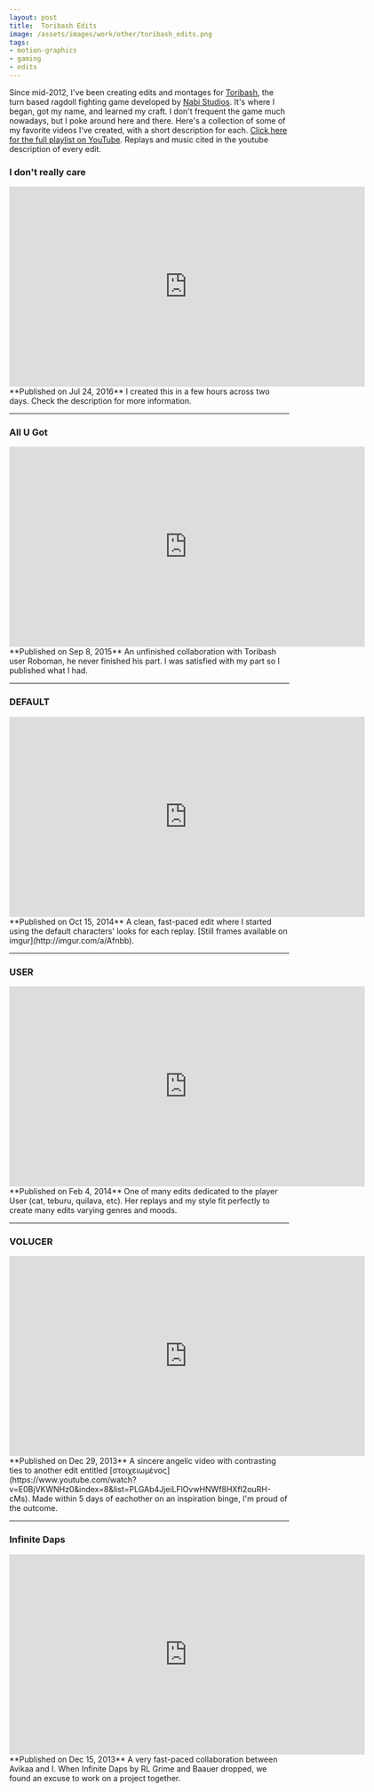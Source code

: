 ```yaml
---
layout: post
title:  Toribash Edits
image: /assets/images/work/other/toribash_edits.png
tags:
- motion-graphics
- gaming
- edits
---
```

Since mid-2012, I've been creating edits and montages for [Toribash](http://toribash.com), the turn based ragdoll fighting game developed by [Nabi Studios](http://www.nabistudios.com/). It's where I began, got my name, and learned my craft. I don't frequent the game much nowadays, but I poke around here and there. Here's a collection of some of my favorite videos I've created, with a short description for each. [Click here for the full playlist on YouTube](https://www.youtube.com/playlist?list=PLGAb4JjeiLFlOvwHNWf8HXfI2ouRH-cMs). Replays and music cited in the youtube description of every edit.

### I don't really care
<div class="vid" > <iframe width="640" height="360" src="https://www.youtube-nocookie.com/embed/RmMYqRv6JiY?controls=1&amp;showinfo=0" frameborder="0" allowfullscreen></iframe></div>
**Published on Jul 24, 2016**  
I created this in a few hours across two days. Check the description for more information.

---

### All U Got
<div class="vid" > <iframe width="640" height="360" src="https://www.youtube-nocookie.com/embed/G_vLVoNmQig?controls=1&amp;showinfo=0" frameborder="0" allowfullscreen></iframe></div>
**Published on Sep 8, 2015**  
An unfinished collaboration with Toribash user Roboman, he never finished his part. I was satisfied with my part so I published what I had.

---

### DEFAULT
<div class="vid" > <iframe width="640" height="360" src="https://www.youtube-nocookie.com/embed/X3vNcX2jB0I?controls=1&amp;showinfo=0" frameborder="0" allowfullscreen></iframe></div>
**Published on Oct 15, 2014**  
A clean, fast-paced edit where I started using the default characters' looks for each replay. [Still frames available on imgur](http://imgur.com/a/Afnbb).

---

### USER
<div class="vid" > <iframe width="640" height="360" src="https://www.youtube-nocookie.com/embed/UwntK4K5VPg?controls=1&amp;showinfo=0" frameborder="0" allowfullscreen></iframe></div>
**Published on Feb 4, 2014**  
One of many edits dedicated to the player User (cat, teburu, quilava, etc). Her replays and my style fit perfectly to create many edits varying genres and moods.

---

### VOLUCER
<div class="vid" > <iframe width="640" height="360" src="https://www.youtube-nocookie.com/embed/8EJf-8Wk4Po?controls=1&amp;showinfo=0" frameborder="0" allowfullscreen></iframe></div>
**Published on Dec 29, 2013**  
A sincere angelic video with contrasting ties to another edit entitled [στοιχειωμένος](https://www.youtube.com/watch?v=E0BjVKWNHz0&index=8&list=PLGAb4JjeiLFlOvwHNWf8HXfI2ouRH-cMs). Made within 5 days of eachother on an inspiration binge, I'm proud of the outcome.

---

### Infinite Daps
<div class="vid" > <iframe width="640" height="360" src="https://www.youtube-nocookie.com/embed/0_MhROo1VPs?controls=1&amp;showinfo=0" frameborder="0" allowfullscreen></iframe></div>
**Published on Dec 15, 2013**  
A very fast-paced collaboration between Avikaa and I. When Infinite Daps by RL Grime and Baauer dropped, we found an excuse to work on a project together. 